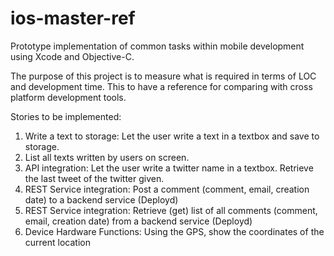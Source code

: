 # ios-master-ref
Prototype implementation of common tasks within mobile development using Xcode and Objective-C.

The purpose of this project is to measure what is required in terms of LOC and development time. This to have a reference for comparing with cross platform development tools.

Stories to be implemented:

1. Write a text to storage: Let the user write a text in a textbox and save to storage.
2. List all texts written by users on screen.
3. API integration: Let the user write a twitter name in a textbox. Retrieve the last tweet of the twitter given.
4. REST Service integration: Post a comment (comment, email, creation date) to a backend service (Deployd)
5. REST Service integration: Retrieve (get) list of all comments (comment, email, creation date) from a backend service (Deployd)
6. Device Hardware Functions: Using the GPS, show the coordinates of the current location
